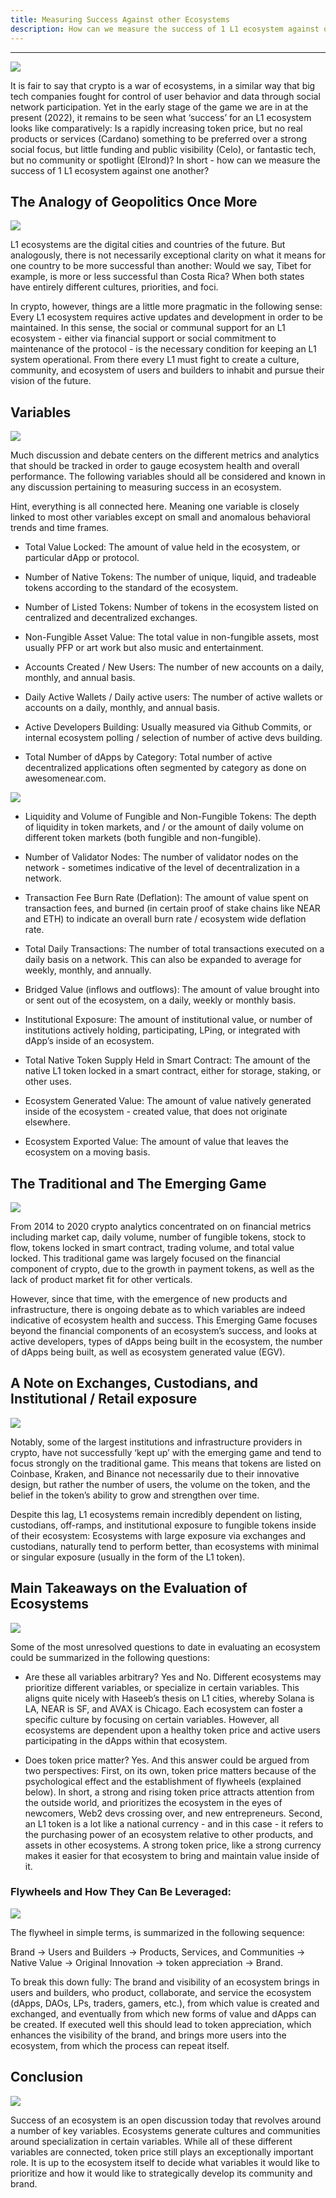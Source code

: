 ```yaml
---
title: Measuring Success Against other Ecosystems
description: How can we measure the success of 1 L1 ecosystem against one another?
---
```


---

![](@site/static/img/bootcamp/mod-2.7.1.jpg)

It is fair to say that crypto is a war of ecosystems, in a similar way that big tech companies fought for control of user behavior and data through social network participation. Yet in the early stage of the game we are in at the present (2022), it remains to be seen what ‘success’ for an L1 ecosystem looks like comparatively: Is a rapidly increasing token price, but no real products or services (Cardano) something to be preferred over a strong social focus, but little funding and public visibility (Celo), or fantastic tech, but no community or spotlight (Elrond)? In short - how can we measure the success of 1 L1 ecosystem against one another? 

## The Analogy of Geopolitics Once More

![](@site/static/img/bootcamp/mod-2.7.2.jpg)

L1 ecosystems are the digital cities and countries of the future. But analogously, there is not necessarily exceptional clarity on what it means for one country to be more successful than another: Would we say, Tibet for example, is more or less successful than Costa Rica? When both states have entirely different cultures, priorities, and foci. 

In crypto, however, things are a little more pragmatic in the following sense: Every L1 ecosystem requires active updates and development in order to be maintained. In this sense, the social or communal support for an L1 ecosystem - either via financial support or social commitment to maintenance of the protocol - is the necessary condition for keeping an L1 system operational. From there every L1 must fight to create a culture, community, and ecosystem of users and builders to inhabit and pursue their vision of the future. 

## Variables

![](@site/static/img/bootcamp/mod-2.7.3.jpg)

Much discussion and debate centers on the different metrics and analytics that should be tracked in order to gauge ecosystem health and overall performance. The following variables should all be considered and known in any discussion pertaining to measuring success in an ecosystem. 

Hint, everything is all connected here. Meaning one variable is closely linked to most other variables except on small and anomalous behavioral trends and time frames. 

- Total Value Locked: The amount of value held in the ecosystem, or particular dApp or protocol. 

- Number of Native Tokens: The number of unique, liquid, and tradeable tokens according to the standard of the ecosystem. 

- Number of Listed Tokens: Number of tokens in the ecosystem listed on centralized and decentralized exchanges. 

- Non-Fungible Asset Value: The total value in non-fungible assets, most usually PFP or art work but also music and entertainment. 

- Accounts Created / New Users: The number of new accounts on a daily, monthly, and annual basis. 

- Daily Active Wallets / Daily active users: The number of active wallets or accounts on a daily, monthly, and annual basis. 

- Active Developers Building: Usually measured via Github Commits, or internal ecosystem polling / selection of number of active devs building. 

- Total Number of dApps by Category: Total number of active decentralized applications often segmented by category as done on awesomenear.com. 

![](@site/static/img/bootcamp/mod-2.7.4.jpg)

- Liquidity and Volume of Fungible and Non-Fungible Tokens: The depth of liquidity in token markets, and / or the amount of daily volume on different token markets (both fungible and non-fungible). 

- Number of Validator Nodes: The number of validator nodes on the network - sometimes indicative of the level of decentralization in a network. 
 
- Transaction Fee Burn Rate (Deflation): The amount of value spent on transaction fees, and burned (in certain proof of stake chains like NEAR and ETH) to indicate an overall burn rate / ecosystem wide deflation rate. 

- Total Daily Transactions: The number of total transactions executed on a daily basis on a network. This can also be expanded to average for weekly, monthly, and annually. 
 
- Bridged Value (inflows and outflows): The amount of value brought into or sent out of the ecosystem, on a daily, weekly or monthly basis. 

- Institutional Exposure: The amount of institutional value, or number of institutions actively holding, participating, LPing, or integrated with dApp’s inside of an ecosystem. 
 
- Total Native Token Supply Held in Smart Contract: The amount of the native L1 token locked in a smart contract, either for storage, staking, or other uses. 
 
- Ecosystem Generated Value: The amount of value natively generated inside of the ecosystem - created value, that does not originate elsewhere. 

- Ecosystem Exported Value: The amount of value that leaves the ecosystem on a moving basis. 

## The Traditional and The Emerging Game

![](@site/static/img/bootcamp/mod-2.7.5.jpg)

From 2014 to 2020 crypto analytics concentrated on on financial metrics including market cap, daily volume, number of fungible tokens, stock to flow, tokens locked in smart contract, trading volume, and total value locked. This traditional game was largely focused on the financial component of crypto, due to the growth in payment tokens, as well as the lack of product market fit for other verticals. 

However, since that time, with the emergence of new products and infrastructure, there is ongoing debate as to which variables are indeed indicative of ecosystem health and success. This Emerging Game focuses beyond the financial components of an ecosystem’s success, and looks at active developers, types of dApps being built in the ecosystem, the number of dApps being built, as well as ecosystem generated value (EGV). 

<!-- ### The traditional game: 
- Token market cap 
- Total Value Locked
- Active Users.

### The emerging game: 
- Developer commits. 
- dApps in the ecosystem. 
- Daily active users. 
- Ecosystem Generated Value (EGV) -->

## A Note on Exchanges, Custodians, and Institutional / Retail exposure

![](@site/static/img/bootcamp/mod-2.7.6.jpg)

Notably, some of the largest institutions and infrastructure providers in crypto, have not successfully ‘kept up’ with the emerging game and tend to focus strongly on the traditional game. This means that tokens are listed on Coinbase, Kraken, and Binance not necessarily due to their innovative design, but rather the number of users, the volume on the token, and the belief in the token’s ability to grow and strengthen over time. 

Despite this lag, L1 ecosystems remain incredibly dependent on listing, custodians, off-ramps, and institutional exposure to fungible tokens inside of their ecosystem: Ecosystems with large exposure via exchanges and custodians, naturally tend to perform better, than ecosystems with minimal or singular exposure (usually in the form of the L1 token). 

## Main Takeaways on the Evaluation of Ecosystems

![](@site/static/img/bootcamp/mod-2.7.7.jpg)

Some of the most unresolved questions to date in evaluating an ecosystem could be summarized in the following questions: 

- Are these all variables arbitrary? Yes and No. Different ecosystems may prioritize different variables, or specialize in certain variables. This aligns quite nicely with Haseeb’s thesis on L1 cities, whereby Solana is LA, NEAR is SF, and AVAX is Chicago. Each ecosystem can foster a specific culture by focusing on certain variables. However, all ecosystems are dependent upon a healthy token price and active users participating in the dApps within that ecosystem. 

- Does token price matter? Yes. And this answer could be argued from two perspectives: First, on its own, token price matters because of the psychological effect and the establishment of flywheels (explained below). In short, a strong and rising token price attracts attention from the outside world, and prioritizes the ecosystem in the eyes of newcomers, Web2 devs crossing over, and new entrepreneurs. Second, an L1 token is a lot like a national currency - and in this case - it refers to the purchasing power of an ecosystem relative to other products, and assets in other ecosystems. A strong token price, like a strong currency makes it easier for that ecosystem to bring and maintain value inside of it. 

### Flywheels and How They Can Be Leveraged: 

![](@site/static/img/bootcamp/mod-2.7.8.jpg)

The flywheel in simple terms, is summarized in the following sequence: 

Brand → Users and Builders → Products, Services, and Communities → Native Value → Original Innovation → token appreciation → Brand. 

To break this down fully: The brand and visibility of an ecosystem brings in users and builders, who product, collaborate, and service the ecosystem (dApps, DAOs, LPs, traders, gamers, etc.), from which value is created and exchanged, and eventually from which new forms of value and dApps can be created. If executed well this should lead to token appreciation, which enhances the visibility of the brand, and brings more users into the ecosystem, from which the process can repeat itself. 

## Conclusion

![](@site/static/img/bootcamp/mod-2.7.9.jpg)

Success of an ecosystem is an open discussion today that revolves around a number of key variables. Ecosystems generate cultures and communities around specialization in certain variables. While all of these different variables are connected, token price still plays an exceptionally important role. It is up to the ecosystem itself to decide what variables it would like to prioritize and how it would like to strategically develop its community and brand. 
